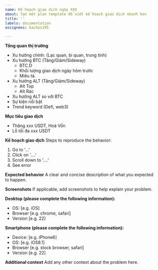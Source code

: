 ```yaml
---
name: Kế hoạch giao dịch ngày XXX
about: Tạo một plan template để viết kế hoạch giao dịch nhanh hơn
title: ''
labels: documentation
assignees: bachpx195

---
```


**Tổng quan thị trường**
* Xu hướng chính: (Lạc quan, bi quan, trung tính)
* Xu hướng BTC (Tăng/Giảm/Sideway)
   * BTC.D
   * Khối lượng giao dịch ngày hôm trước
   * Miêu tả.
* Xu hướng ALT (Tăng/Giảm/Sideway)
   * Alt Top
   * Alt Rác
* Xu hướng ALT so với BTC
* Sự kiện nổi bật
* Trend keyword (Defi, web3)

**Mục tiêu giao dịch**
* Thăng xxx USDT, Hoà Vốn
* Lỗ tối đa xxx USDT

**Kế hoạch giao dịch**
Steps to reproduce the behavior:
1. Go to '...'
2. Click on '....'
3. Scroll down to '....'
4. See error

**Expected behavior**
A clear and concise description of what you expected to happen.

**Screenshots**
If applicable, add screenshots to help explain your problem.

**Desktop (please complete the following information):**
 - OS: [e.g. iOS]
 - Browser [e.g. chrome, safari]
 - Version [e.g. 22]

**Smartphone (please complete the following information):**
 - Device: [e.g. iPhone6]
 - OS: [e.g. iOS8.1]
 - Browser [e.g. stock browser, safari]
 - Version [e.g. 22]

**Additional context**
Add any other context about the problem here.
